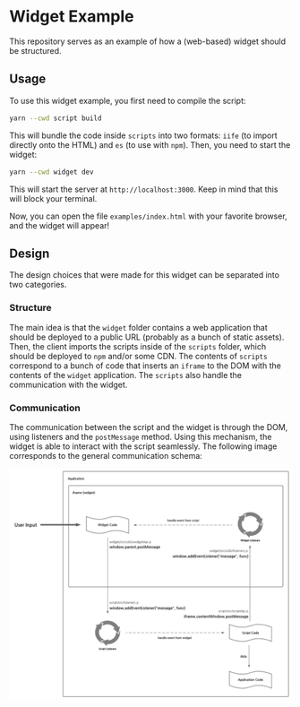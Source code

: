 # Widget Example

This repository serves as an example of how a (web-based) widget should be structured.

## Usage

To use this widget example, you first need to compile the script:

```sh
yarn --cwd script build
```

This will bundle the code inside `scripts` into two formats: `iife` (to import directly onto the HTML) and `es` (to use with `npm`). Then, you need to start the widget:

```sh
yarn --cwd widget dev
```

This will start the server at `http://localhost:3000`. Keep in mind that this will block your terminal.

Now, you can open the file `examples/index.html` with your favorite browser, and the widget will appear!

## Design

The design choices that were made for this widget can be separated into two categories.

### Structure

The main idea is that the `widget` folder contains a web application that should be deployed to a public URL (probably as a bunch of static assets). Then, the client imports the scripts inside of the `scripts` folder, which should be deployed to `npm` and/or some CDN. The contents of `scripts` correspond to a bunch of code that inserts an `iframe` to the DOM with the contents of the `widget` application. The `scripts` also handle the communication with the widget.

### Communication

The communication between the script and the widget is through the DOM, using listeners and the `postMessage` method. Using this mechanism, the widget is able to interact with the script seamlessly. The following image corresponds to the general communication schema:

![Internal Schema](assets/internal-communication.png)
